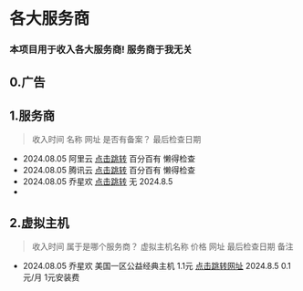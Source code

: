 # 各大服务商
### 本项目用于收入各大服务商! 服务商于我无关

## 0.广告

## 1.服务商
> 收入时间      名称     网址      是否有备案？   最后检查日期
- 2024.08.05  阿里云   [点击跳转](https://cn.aliyun.com/)  百分百有  懒得检查
- 2024.08.05  腾讯云   [点击跳转](https://cloud.tencent.com/)  百分百有  懒得检查
- 2024.08.05  乔星欢   [点击跳转](https://www.qiaoxh.com/)  无 2024.8.5
- 



## 2.虚拟主机
> 收入时间   属于是哪个服务商？  虚拟主机名称     价格  网址  最后检查日期  备注
- 2024.08.05 乔星欢 美国一区公益经典主机 1.1元 [点击跳转网址](https://www.qiaoxh.com/cart?fid=6&gid=11) 2024.8.5  0.1元/月 1元安装费








